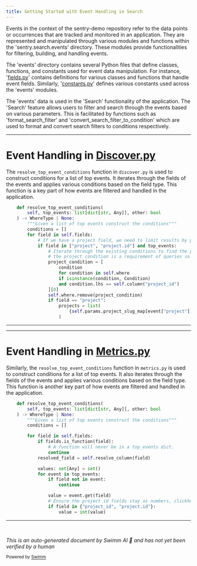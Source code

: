 ```yaml
---
title: Getting Started with Event Handling in Search
---
```

Events in the context of the sentry-demo repository refer to the data points or occurrences that are tracked and monitored in an application. They are represented and manipulated through various modules and functions within the 'sentry.search.events' directory. These modules provide functionalities for filtering, building, and handling events.

The 'events' directory contains several Python files that define classes, functions, and constants used for event data manipulation. For instance, '[fields.py](http://fields.py)' contains definitions for various classes and functions that handle event fields. Similarly, '[constants.py](http://constants.py)' defines various constants used across the 'events' modules.

The 'events' data is used in the 'Search' functionality of the application. The 'Search' feature allows users to filter and search through the events based on various parameters. This is facilitated by functions such as 'format_search_filter' and 'convert_search_filter_to_condition' which are used to format and convert search filters to conditions respectively.

<SwmSnippet path="/src/sentry/search/events/builder/discover.py" line="326">

---

# Event Handling in [Discover.py](http://Discover.py)

The `resolve_top_event_conditions` function in `discover.py` is used to construct conditions for a list of top events. It iterates through the fields of the events and applies various conditions based on the field type. This function is a key part of how events are filtered and handled in the application.

```python
    def resolve_top_event_conditions(
        self, top_events: list[dict[str, Any]], other: bool
    ) -> WhereType | None:
        """Given a list of top events construct the conditions"""
        conditions = []
        for field in self.fields:
            # If we have a project field, we need to limit results by project so we don't hit the result limit
            if field in ["project", "project.id"] and top_events:
                # Iterate through the existing conditions to find the project one
                # the project condition is a requirement of queries so there should always be one
                project_condition = [
                    condition
                    for condition in self.where
                    if isinstance(condition, Condition)
                    and condition.lhs == self.column("project_id")
                ][0]
                self.where.remove(project_condition)
                if field == "project":
                    projects = list(
                        {self.params.project_slug_map[event["project"]] for event in top_events}
                    )
```

---

</SwmSnippet>

<SwmSnippet path="/src/sentry/search/events/builder/metrics.py" line="1910">

---

# Event Handling in [Metrics.py](http://Metrics.py)

Similarly, the `resolve_top_event_conditions` function in `metrics.py` is used to construct conditions for a list of top events. It also iterates through the fields of the events and applies various conditions based on the field type. This function is another key part of how events are filtered and handled in the application.

```python
    def resolve_top_event_conditions(
        self, top_events: list[dict[str, Any]], other: bool
    ) -> WhereType | None:
        """Given a list of top events construct the conditions"""
        conditions = []

        for field in self.fields:
            if fields.is_function(field):
                # A function will never be in a top_events dict.
                continue
            resolved_field = self.resolve_column(field)

            values: set[Any] = set()
            for event in top_events:
                if field not in event:
                    continue

                value = event.get(field)
                # Ensure the project id fields stay as numbers, clickhouse 20 can't handle it, but 21 can
                if field in {"project_id", "project.id"}:
                    value = int(value)
```

---

</SwmSnippet>

&nbsp;

*This is an auto-generated document by Swimm AI 🌊 and has not yet been verified by a human*

<SwmMeta version="3.0.0" repo-id="Z2l0aHViJTNBJTNBc2VudHJ5LWRlbW8lM0ElM0FTd2ltbS1EZW1v" repo-name="sentry-demo" doc-type="overview"><sup>Powered by [Swimm](/)</sup></SwmMeta>
